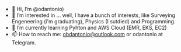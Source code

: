 - 👋 Hi, I’m @odantonio)
- 👀 I’m interested in ... well, I have a bunch of interests, like Surveying Engeneering (i'm graduating), Physics (I sutdied) and Programming.
- 🌱 I’m currently learning Pyhton and AWS Cloud (EMR, EKS, EC2)
- 📫 How to reach me: obdantonio@outlook.com or odantonio at Telegram.

<!---
odantonio/odantonio is a ✨ special ✨ repository because its `README.md` (this file) appears on your GitHub profile.
You can click the Preview link to take a look at your changes.
--->
